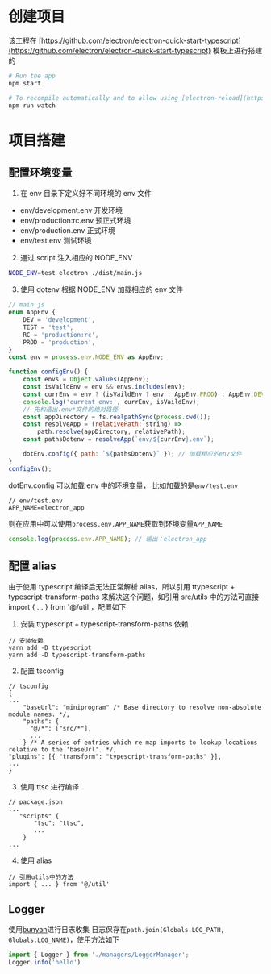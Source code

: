 # 创建项目

该工程在 [https://github.com/electron/electron-quick-start-typescript](https://github.com/electron/electron-quick-start-typescript) 模板上进行搭建的

```bash
# Run the app
npm start

# To recompile automatically and to allow using [electron-reload](https://github.com/yan-foto/electron-reload), run this in a separate terminal:
npm run watch
```

# 项目搭建

## 配置环境变量

1. 在 env 目录下定义好不同环境的 env 文件

-   env/development.env 开发环境
-   env/production:rc.env 预正式环境
-   env/production.env 正式环境
-   env/test.env 测试环境

2. 通过 script 注入相应的 NODE_ENV

```bash
NODE_ENV=test electron ./dist/main.js
```

3. 使用 dotenv 根据 NODE_ENV 加载相应的 env 文件

```javascript
// main.js
enum AppEnv {
    DEV = 'development',
    TEST = 'test',
    RC = 'production:rc',
    PROD = 'production',
}
const env = process.env.NODE_ENV as AppEnv;

function configEnv() {
    const envs = Object.values(AppEnv);
    const isVaildEnv = env && envs.includes(env);
    const currEnv = env ? (isVaildEnv ? env : AppEnv.PROD) : AppEnv.DEV;
    console.log('current env:', currEnv, isVaildEnv);
    // 先构造出.env*文件的绝对路径
    const appDirectory = fs.realpathSync(process.cwd());
    const resolveApp = (relativePath: string) =>
        path.resolve(appDirectory, relativePath);
    const pathsDotenv = resolveApp(`env/${currEnv}.env`);

    dotEnv.config({ path: `${pathsDotenv}` }); // 加载相应的env文件
}
configEnv();
```

dotEnv.config 可以加载 env 中的环境变量， 比如加载的是`env/test.env`

```
// env/test.env
APP_NAME=electron_app
```

则在应用中可以使用`process.env.APP_NAME`获取到环境变量`APP_NAME`

```javascript
console.log(process.env.APP_NAME); // 输出：electron_app
```

## 配置 alias

由于使用 typescript 编译后无法正常解析 alias，所以引用 ttypescript + typescript-transform-paths 来解决这个问题，如引用 src/utils 中的方法可直接 import { ... } from '@/util'，配置如下

1. 安装 ttypescript + typescript-transform-paths 依赖

```
// 安装依赖
yarn add -D ttypescript
yarn add -D typescript-transform-paths
```

2. 配置 tsconfig

```
// tsconfig
{
...
    "baseUrl": "miniprogram" /* Base directory to resolve non-absolute module names. */,
    "paths": {
      "@/*": ["src/*"],
      ...
    } /* A series of entries which re-map imports to lookup locations relative to the 'baseUrl'. */,
"plugins": [{ "transform": "typescript-transform-paths" }],
...
}
```

3. 使用 ttsc 进行编译

```
// package.json
...
   "scripts" {
       "tsc": "ttsc",
       ...
    }
...
```

4. 使用 alias

```
// 引用utils中的方法
import { ... } from '@/util'
```

## Logger
使用[bunyan](https://www.npmjs.com/package/bunyan)进行日志收集
日志保存在`path.join(Globals.LOG_PATH, Globals.LOG_NAME)`，使用方法如下

```javascript
import { Logger } from './managers/LoggerManager';
Logger.info('hello')
```